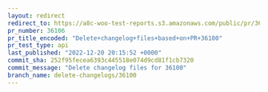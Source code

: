 ```yaml
---
layout: redirect
redirect_to: https://a8c-woo-test-reports.s3.amazonaws.com/public/pr/36106/api/index.html
pr_number: 36106
pr_title_encoded: "Delete+changelog+files+based+on+PR+36100"
pr_test_type: api
last_published: "2022-12-20 20:15:52 +0000"
commit_sha: 252f95fecea6393c445518e074d9cd81f1cb7320
commit_message: "Delete changelog files for 36100"
branch_name: delete-changelogs/36100
---
```


